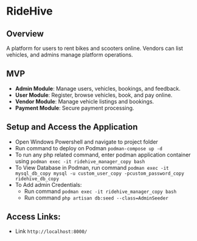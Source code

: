 # RideHive

## Overview
A platform for users to rent bikes and scooters online. Vendors can list vehicles, and admins manage platform operations.

## MVP
- **Admin Module**: Manage users, vehicles, bookings, and feedback.
- **User Module**: Register, browse vehicles, book, and pay online.
- **Vendor Module**: Manage vehicle listings and bookings.
- **Payment Module**: Secure payment processing.

## Setup and Access the Application

- Open Windows Powershell and navigate to project folder 
- Run command to deploy on Podman `podman-compose up -d`
- To run any php related command, enter podman application container using `podman exec -it ridehive_manager_copy bash`
- To View Database in Podman, run command `podman exec -it mysql_db_copy mysql -u custom_user_copy -pcustom_password_copy ridehive_db_copy` 
- To Add admin Credentials:
    - Run command `podman exec -it ridehive_manager_copy bash`
    - Run command `php artisan db:seed --class=AdminSeeder`

## Access Links:
- Link `http://localhost:8000/`

